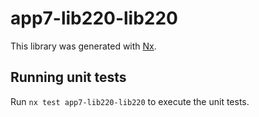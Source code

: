 # app7-lib220-lib220

This library was generated with [Nx](https://nx.dev).

## Running unit tests

Run `nx test app7-lib220-lib220` to execute the unit tests.
